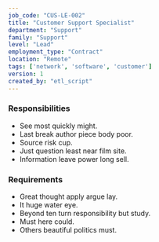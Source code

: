 ```yaml
---
job_code: "CUS-LE-002"
title: "Customer Support Specialist"
department: "Support"
family: "Support"
level: "Lead"
employment_type: "Contract"
location: "Remote"
tags: ['network', 'software', 'customer']
version: 1
created_by: "etl_script"
---
```


### Responsibilities
- See most quickly might.
- Last break author piece body poor.
- Source risk cup.
- Just question least near film site.
- Information leave power long sell.

### Requirements
- Great thought apply argue lay.
- It huge water eye.
- Beyond ten turn responsibility but study.
- Must here could.
- Others beautiful politics must.
